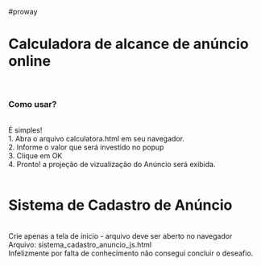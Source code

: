  #proway
<h1>Calculadora de alcance de anúncio online</h1><br>
<h3>Como usar?</h3><br>
É simples!<br>
1. Abra o arquivo calculatora.html em seu navegador.<br>
2. Informe o valor que será investido no popup <br>
3. Clique em OK <br>
4. Pronto! a projeção de vizualização do Anúncio será exibida.
<br><br>

<h1> Sistema de Cadastro de Anúncio </h1><br>
Crie apenas a tela de inicio - arquivo deve ser aberto no navegador <br>
Arquivo: sistema_cadastro_anuncio_js.html <br>
Infelizmente por falta de conhecimento não consegui concluir o deseafio. 
